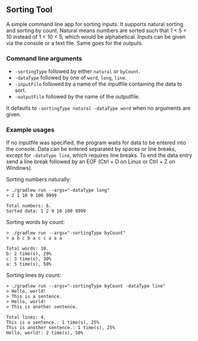 ## Sorting Tool

A simple command line app for sorting inputs. It supports natural sorting and 
sorting by count. Natural means numbers are sorted such that 1 < 5 < 10 instead 
of 1 < 10 < 5, which would be alphabetical. Inputs can be given via the 
console or a text file. Same goes for the outputs.

### Command line arguments
- `-sortingType` followed by either `natural` or `byCount`.
- `-dataType` followed by one of `word`, `long`, `line`.
- `-inputFile` followed by a name of the inputfile containing the data to sort.
- `-outputFile` followed by the name of the outputfile.

It defaults to `-sortingType natural -dataType word` when no arguments are given. 

### Example usages
If no inputfile was specified, the program waits for data to be entered into the 
console. Data can be entered separated by spaces or line breaks, except for 
`-dataType line`, which requires line breaks. To end the data entry 
send a line break followed by an EOF (Ctrl + D on Linux or Ctrl + Z on Windows).

Sorting numbers naturally:
```
> ./gradlew run --args="-dataType long"
> 2 1 10 9 100 9999

Total numbers: 6.
Sorted data: 1 2 9 10 100 9999
```

Sorting words by count:
```
> ./gradlew run --args="-sortingType byCount"
> a b c b a c c a a a

Total words: 10.
b: 2 time(s), 20%
c: 3 time(s), 30%
a: 5 time(s), 50%
```

Sorting lines by count:
```
> ./gradlew run --args="-sortingType byCount -dataType line"
> Hello, world!
> This is a sentence.
> Hello, world!
> This is another sentence.

Total lines: 4.
This is a sentence.: 1 time(s), 25%
This is another sentence.: 1 time(s), 25%
Hello, world!: 2 time(s), 50%
```

